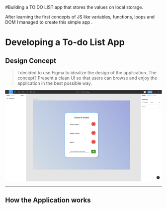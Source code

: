 #Building a TO DO LIST app that stores the values on local storage.

After learning the first concepts of JS like variables, functions, loops and DOM I managed to create this simple app .


# Developing a To-do List App

## Design Concept

> I decided to use Figma to idealize the design of the application. The concept?
Present a clean UI so that users can browse and enjoy the application in the best possible way.

![](app/Captura%20de%20ecrã%202020-09-26%2C%20às%2016.03.13.png)

***

## How the Application works

